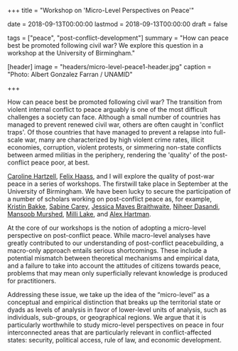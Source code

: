 +++
title = "Workshop on 'Micro-Level Perspectives on Peace'"

date = 2018-09-13T00:00:00
lastmod = 2018-09-13T00:00:00
draft = false

tags = ["peace", "post-conflict-development"]
summary = "How can peace best be promoted following civil war? We explore this question in a workshop at the University of Birmingham."

[header]
image = "headers/micro-level-peace1-header.jpg"
caption = "Photo: Albert Gonzalez Farran / UNAMID"

+++

How can peace best be promoted following civil war? The transition from violent internal conflict to peace arguably is one of the most difficult challenges a society can face. Although a small number of countries has managed to prevent renewed civil war, others are often caught in 'conflict traps'. Of those countries that have managed to prevent a relapse into full-scale war, many are characterized by high violent crime rates, illicit economies, corruption, violent protests, or simmering non-state conflicts between armed militias in the periphery, rendering the 'quality' of the post-conflict peace poor, at best.

[Caroline Hartzell](https://www.carolinehartzell.com/), [Felix Haass](http://felixhaass.de/), and I will explore the quality of post-war peace in a series of workshops. The firstwill take place in September at the University of Birmingham. We have been lucky to secure the participation of a number of scholars working on post-conflict peace as, for example, [Kristin Bakke](https://kristinbakke.com/), [Sabine Carey](http://www.sabinecarey.com/), [Jessica Maves Braithwaite](https://www.jessicamaves.com/), [Niheer Dasandi](https://www.birmingham.ac.uk/schools/government-society/departments/international-development/staff/profiles/dasandi-niheer.aspx), [Mansoob Murshed](https://www.egsh.eur.nl/people/s-m-murshed/), [Milli Lake](https://millimaylake.weebly.com/), and [Alex Hartman](https://alexandrahartman.net/).

At the core of our workshops is the notion of adopting a micro-level perspective on post-conflict peace. While macro-level analyses have greatly contributed to our understanding of post-conflict peacebuilding, a macro-only approach entails serious shortcomings. These include a potential mismatch between theoretical mechanisms and empirical data, and a failure to take into account the attitudes of citizens towards peace, problems that may mean only superficially relevant knowledge is produced for practitioners.

Addressing these issue, we take up the idea of the “micro-level” as a conceptual and empirical distinction that breaks up the territorial state or dyads as levels of analysis in favor of lower-level units of analysis, such as individuals, sub-groups, or geographical regions. We argue that it is particularly worthwhile to study micro-level perspectives on peace in four interconnected areas that are particularly relevant in conflict-affected states: security, political access, rule of law, and economic development.
